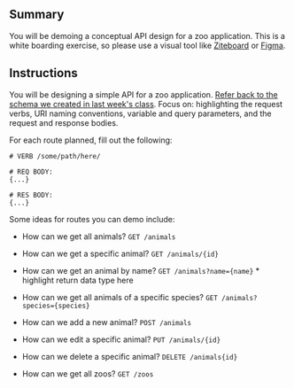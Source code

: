 ## Summary
You will be demoing a conceptual API design for a zoo application. This is a white boarding exercise, so please use a visual tool like [Ziteboard](ziteboard.com) or [Figma](https://www.figma.com/login).

## Instructions
You will be designing a simple API for a zoo application. [Refer back to the schema we created in last week's class](https://www.notion.so/Lecture-Materials-cecc2c8ff2694955a13c3574cd1a4bce#34bb7f7cf1484f858cb7b8fac16cf1de). Focus on: highlighting the request verbs, URI naming conventions, variable and query parameters, and the request and response bodies.

For each route planned, fill out the following:
```
# VERB /some/path/here/

# REQ BODY:
{...}

# RES BODY:
{...}
```

Some ideas for routes you can demo include:
- How can we get all animals? `GET /animals`

- How can we get a specific animal? `GET /animals/{id}`

- How can we get an animal by name? `GET /animals?name={name}` * highlight return data type here

- How can we get all animals of a specific species? `GET /animals?species={species}`

- How can we add a new animal? `POST /animals`

- How can we edit a specific animal? `PUT /animals/{id}`

- How can we delete a specific animal? `DELETE /animals{id}`

- How can we get all zoos? `GET /zoos`
